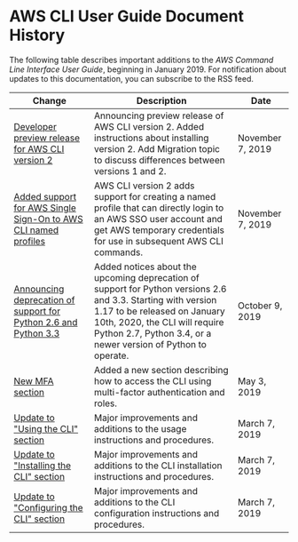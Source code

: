 # AWS CLI User Guide Document History<a name="document-history"></a>

The following table describes important additions to the *AWS Command Line Interface User Guide*, beginning in January 2019\. For notification about updates to this documentation, you can subscribe to the RSS feed\.

| Change | Description | Date | 
| --- |--- |--- |
| [Developer preview release for AWS CLI version 2](https://aws-blogs-prod.amazon.com/developer/aws-cli-v2-installers/) | Announcing preview release of AWS CLI version 2\. Added instructions about installing version 2\. Add Migration topic to discuss differences between versions 1 and 2\. | November 7, 2019 | 
| [Added support for AWS Single Sign\-On to AWS CLI named profiles](https://aws.amazon.com/blogs/developer/aws-cli-v2-now-supports-aws-single-sign-on/) | AWS CLI version 2 adds support for creating a named profile that can directly login to an AWS SSO user account and get AWS temporary credentials for use in subsequent AWS CLI commands\. | November 7, 2019 | 
| [Announcing deprecation of support for Python 2\.6 and Python 3\.3](https://docs.aws.amazon.com/cli/latest/userguide/deprecate-python-26-33.html) | Added notices about the upcoming deprecation of support for Python versions 2\.6 and 3\.3\. Starting with version 1\.17 to be released on January 10th, 2020, the CLI will require Python 2\.7, Python 3\.4, or a newer version of Python to operate\. | October 9, 2019 | 
| [New MFA section](https://docs.aws.amazon.com/cli/latest/userguide/cli-configure-role.html#cli-configure-role-mfa) | Added a new section describing how to access the CLI using multi\-factor authentication and roles\. | May 3, 2019 | 
| [Update to "Using the CLI" section](https://docs.aws.amazon.com/cli/latest/userguide/cli-chap-using.html) | Major improvements and additions to the usage instructions and procedures\. | March 7, 2019 | 
| [Update to "Installing the CLI" section](https://docs.aws.amazon.com/cli/latest/userguide/cli-chap-install.html) | Major improvements and additions to the CLI installation instructions and procedures\. | March 7, 2019 | 
| [Update to "Configuring the CLI" section](https://docs.aws.amazon.com/cli/latest/userguide/cli-chap-configure.html) | Major improvements and additions to the CLI configuration instructions and procedures\. | March 7, 2019 | 